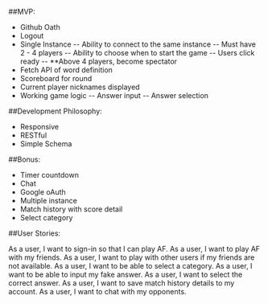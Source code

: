
##MVP:
- Github Oath
- Logout
- Single Instance
-- Ability to connect to the same instance
-- Must have 2 - 4 players
-- Ability to choose when to start the game
-- Users click ready
-- **Above 4 players, become spectator
- Fetch API of word definition
- Scoreboard for round
- Current player nicknames displayed
- Working game logic 
-- Answer input 
-- Answer selection

##Development Philosophy: 
- Responsive 
- RESTful
- Simple Schema

##Bonus:
- Timer countdown
- Chat
- Google oAuth
- Multiple instance
- Match history with score detail
- Select category

##User Stories:

As a user, I want to sign-in so that I can play AF.
As a user, I want to play AF with my friends.
As a user, I want to play with other users if my friends are not available.
As a user, I want to be able to select a category.
As a user, I want to be able to input my fake answer.
As a user, I want to select the correct answer.
As a user, I want to save match history details to my account.
As a user, I want to chat with my opponents.
